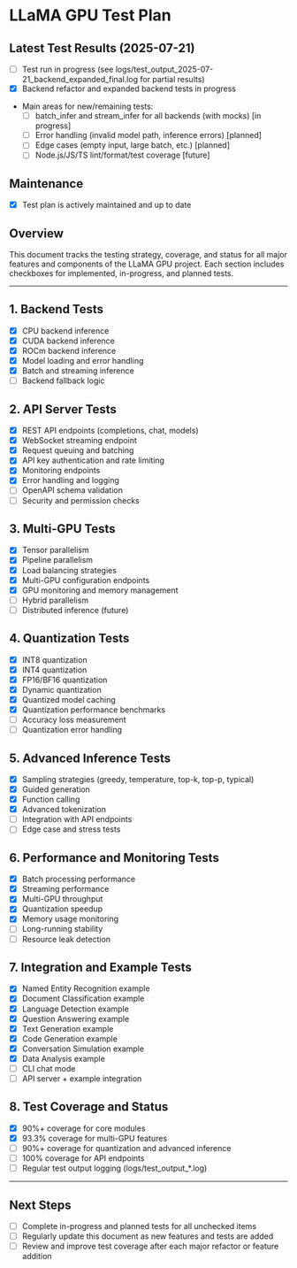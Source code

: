 # LLaMA GPU Test Plan

## Latest Test Results (2025-07-21)
- [ ] Test run in progress (see logs/test_output_2025-07-21_backend_expanded_final.log for partial results)
- [x] Backend refactor and expanded backend tests in progress
- Main areas for new/remaining tests:
  - [ ] batch_infer and stream_infer for all backends (with mocks) [in progress]
  - [ ] Error handling (invalid model path, inference errors) [planned]
  - [ ] Edge cases (empty input, large batch, etc.) [planned]
  - [ ] Node.js/JS/TS lint/format/test coverage [future]

## Maintenance
- [x] Test plan is actively maintained and up to date

## Overview
This document tracks the testing strategy, coverage, and status for all major features and components of the LLaMA GPU project. Each section includes checkboxes for implemented, in-progress, and planned tests.

---

## 1. Backend Tests
- [x] CPU backend inference
- [x] CUDA backend inference
- [x] ROCm backend inference
- [x] Model loading and error handling
- [x] Batch and streaming inference
- [ ] Backend fallback logic

## 2. API Server Tests
- [x] REST API endpoints (completions, chat, models)
- [x] WebSocket streaming endpoint
- [x] Request queuing and batching
- [x] API key authentication and rate limiting
- [x] Monitoring endpoints
- [x] Error handling and logging
- [ ] OpenAPI schema validation
- [ ] Security and permission checks

## 3. Multi-GPU Tests
- [x] Tensor parallelism
- [x] Pipeline parallelism
- [x] Load balancing strategies
- [x] Multi-GPU configuration endpoints
- [x] GPU monitoring and memory management
- [ ] Hybrid parallelism
- [ ] Distributed inference (future)

## 4. Quantization Tests
- [x] INT8 quantization
- [x] INT4 quantization
- [x] FP16/BF16 quantization
- [x] Dynamic quantization
- [x] Quantized model caching
- [x] Quantization performance benchmarks
- [ ] Accuracy loss measurement
- [ ] Quantization error handling

## 5. Advanced Inference Tests
- [x] Sampling strategies (greedy, temperature, top-k, top-p, typical)
- [x] Guided generation
- [x] Function calling
- [x] Advanced tokenization
- [ ] Integration with API endpoints
- [ ] Edge case and stress tests

## 6. Performance and Monitoring Tests
- [x] Batch processing performance
- [x] Streaming performance
- [x] Multi-GPU throughput
- [x] Quantization speedup
- [x] Memory usage monitoring
- [ ] Long-running stability
- [ ] Resource leak detection

## 7. Integration and Example Tests
- [x] Named Entity Recognition example
- [x] Document Classification example
- [x] Language Detection example
- [x] Question Answering example
- [x] Text Generation example
- [x] Code Generation example
- [x] Conversation Simulation example
- [x] Data Analysis example
- [ ] CLI chat mode
- [ ] API server + example integration

## 8. Test Coverage and Status
- [x] 90%+ coverage for core modules
- [x] 93.3% coverage for multi-GPU features
- [ ] 90%+ coverage for quantization and advanced inference
- [ ] 100% coverage for API endpoints
- [ ] Regular test output logging (logs/test_output_*.log)

---

## Next Steps
- [ ] Complete in-progress and planned tests for all unchecked items
- [ ] Regularly update this document as new features and tests are added
- [ ] Review and improve test coverage after each major refactor or feature addition 